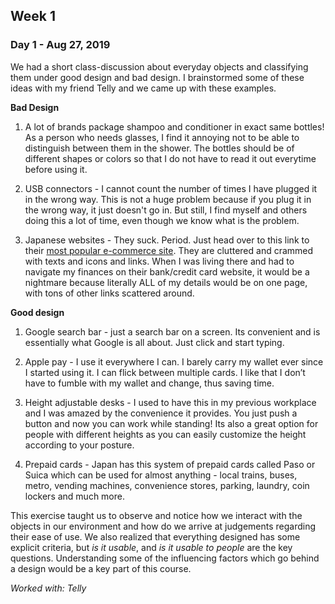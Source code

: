 ## Week 1

### Day 1 - Aug 27, 2019
We had a short class-discussion about everyday objects and classifying them under good design and bad design. I brainstormed some of these ideas with my friend Telly and we came up with these examples.

**Bad Design**

1. A lot of brands package shampoo and conditioner in exact same bottles! As a person who needs glasses, I find it annoying not to be able to distinguish between them in the shower. The bottles should be of different shapes or colors so that I do not have to read it out everytime before using it.

2. USB connectors - I cannot count the number of times I have plugged it in the wrong way. This is not a huge problem because if you plug it in the wrong way, it just doesn't go in. But still, I find myself and others doing this a lot of time, even though we know what is the problem.

3. Japanese websites - They suck. Period. Just head over to this link to their [most popular e-commerce site](https://www.rakuten.co.jp/). They are cluttered and crammed with texts and icons and links. When I was living there and had to navigate my finances on their bank/credit card website, it would be a nightmare because literally ALL of my details would be on one page, with tons of other links scattered around.

**Good design**

1. Google search bar - just a search bar on a screen. Its convenient and is essentially what Google is all about. Just click and start typing.

2. Apple pay - I use it everywhere I can. I barely carry my wallet ever since I started using it. I can flick between multiple cards. I like that I don’t have to fumble with my wallet and change, thus saving time.

3. Height adjustable desks - I used to have this in my previous workplace and I was amazed by the convenience it provides. You just push a button and now you can work while standing! Its also a great option for people with different heights as you can easily customize the height according to your posture.

4. Prepaid cards - Japan has this system of prepaid cards called Paso or Suica which can be used for almost anything - local trains, buses, metro, vending machines, convenience stores, parking, laundry, coin lockers and much more.

This exercise taught us to observe and notice how we interact with the objects in our environment and how do we arrive at judgements regarding their ease of use. We also realized that everything designed has some explicit criteria, but _is it usable_, and _is it usable to people_ are the key questions. Understanding some of the influencing factors which go behind a design would be a key part of this course.

_Worked with: Telly_
